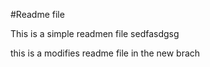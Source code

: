 #Readme file

This is a simple readmen file
sedfasdgsg

this is a modifies readme file in the new brach
